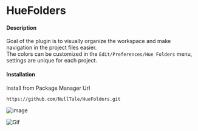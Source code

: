 # HueFolders
 
#### Description
Goal of the plugin is to visually organize the workspace and make navigation in the project files easier.<br>
The colors can be customized in the `Edit/Preferences/Hue Folders` menu, settings are unique for each project.<br>


#### Installation
Install from Package Manager Url 
```
https://github.com/NullTale/HueFolders.git
```

![image](https://user-images.githubusercontent.com/1497430/181345613-b81a77c6-c449-4b19-ab1e-88b1ef06f6fc.png)

![Gif](https://github.com/NullTale/HueFolders/assets/1497430/6a8203b5-da08-41fd-a617-6c4483fe1c1b)
